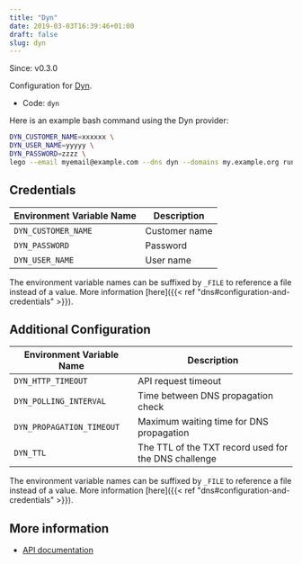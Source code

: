 ```yaml
---
title: "Dyn"
date: 2019-03-03T16:39:46+01:00
draft: false
slug: dyn
---
```


<!-- THIS DOCUMENTATION IS AUTO-GENERATED. PLEASE DO NOT EDIT. -->
<!-- providers/dns/dyn/dyn.toml -->
<!-- THIS DOCUMENTATION IS AUTO-GENERATED. PLEASE DO NOT EDIT. -->

Since: v0.3.0

Configuration for [Dyn](https://dyn.com/).


<!--more-->

- Code: `dyn`

Here is an example bash command using the Dyn provider:

```bash
DYN_CUSTOMER_NAME=xxxxxx \
DYN_USER_NAME=yyyyy \
DYN_PASSWORD=zzzz \
lego --email myemail@example.com --dns dyn --domains my.example.org run
```




## Credentials

| Environment Variable Name | Description |
|-----------------------|-------------|
| `DYN_CUSTOMER_NAME` | Customer name |
| `DYN_PASSWORD` | Password |
| `DYN_USER_NAME` | User name |

The environment variable names can be suffixed by `_FILE` to reference a file instead of a value.
More information [here]({{< ref "dns#configuration-and-credentials" >}}).


## Additional Configuration

| Environment Variable Name | Description |
|--------------------------------|-------------|
| `DYN_HTTP_TIMEOUT` | API request timeout |
| `DYN_POLLING_INTERVAL` | Time between DNS propagation check |
| `DYN_PROPAGATION_TIMEOUT` | Maximum waiting time for DNS propagation |
| `DYN_TTL` | The TTL of the TXT record used for the DNS challenge |

The environment variable names can be suffixed by `_FILE` to reference a file instead of a value.
More information [here]({{< ref "dns#configuration-and-credentials" >}}).




## More information

- [API documentation](https://help.dyn.com/rest/)

<!-- THIS DOCUMENTATION IS AUTO-GENERATED. PLEASE DO NOT EDIT. -->
<!-- providers/dns/dyn/dyn.toml -->
<!-- THIS DOCUMENTATION IS AUTO-GENERATED. PLEASE DO NOT EDIT. -->
